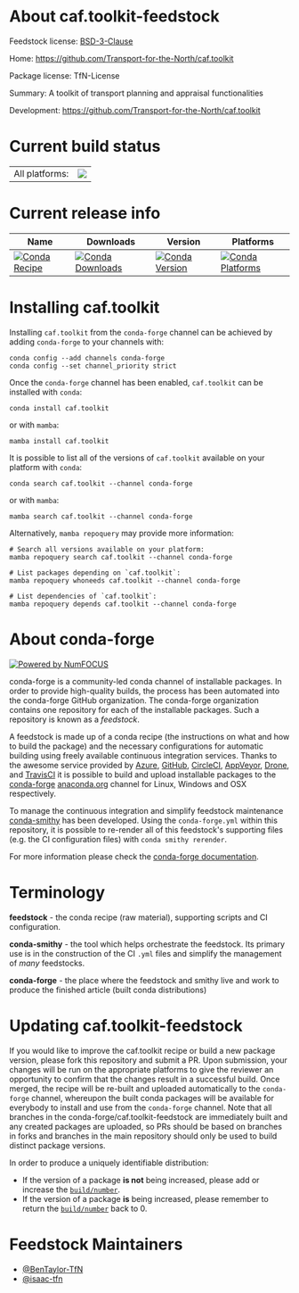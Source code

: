 About caf.toolkit-feedstock
===========================

Feedstock license: [BSD-3-Clause](https://github.com/conda-forge/caf.toolkit-feedstock/blob/main/LICENSE.txt)

Home: https://github.com/Transport-for-the-North/caf.toolkit

Package license: TfN-License

Summary: A toolkit of transport planning and appraisal functionalities

Development: https://github.com/Transport-for-the-North/caf.toolkit

Current build status
====================


<table><tr><td>All platforms:</td>
    <td>
      <a href="https://dev.azure.com/conda-forge/feedstock-builds/_build/latest?definitionId=18054&branchName=main">
        <img src="https://dev.azure.com/conda-forge/feedstock-builds/_apis/build/status/caf.toolkit-feedstock?branchName=main">
      </a>
    </td>
  </tr>
</table>

Current release info
====================

| Name | Downloads | Version | Platforms |
| --- | --- | --- | --- |
| [![Conda Recipe](https://img.shields.io/badge/recipe-caf.toolkit-green.svg)](https://anaconda.org/conda-forge/caf.toolkit) | [![Conda Downloads](https://img.shields.io/conda/dn/conda-forge/caf.toolkit.svg)](https://anaconda.org/conda-forge/caf.toolkit) | [![Conda Version](https://img.shields.io/conda/vn/conda-forge/caf.toolkit.svg)](https://anaconda.org/conda-forge/caf.toolkit) | [![Conda Platforms](https://img.shields.io/conda/pn/conda-forge/caf.toolkit.svg)](https://anaconda.org/conda-forge/caf.toolkit) |

Installing caf.toolkit
======================

Installing `caf.toolkit` from the `conda-forge` channel can be achieved by adding `conda-forge` to your channels with:

```
conda config --add channels conda-forge
conda config --set channel_priority strict
```

Once the `conda-forge` channel has been enabled, `caf.toolkit` can be installed with `conda`:

```
conda install caf.toolkit
```

or with `mamba`:

```
mamba install caf.toolkit
```

It is possible to list all of the versions of `caf.toolkit` available on your platform with `conda`:

```
conda search caf.toolkit --channel conda-forge
```

or with `mamba`:

```
mamba search caf.toolkit --channel conda-forge
```

Alternatively, `mamba repoquery` may provide more information:

```
# Search all versions available on your platform:
mamba repoquery search caf.toolkit --channel conda-forge

# List packages depending on `caf.toolkit`:
mamba repoquery whoneeds caf.toolkit --channel conda-forge

# List dependencies of `caf.toolkit`:
mamba repoquery depends caf.toolkit --channel conda-forge
```


About conda-forge
=================

[![Powered by
NumFOCUS](https://img.shields.io/badge/powered%20by-NumFOCUS-orange.svg?style=flat&colorA=E1523D&colorB=007D8A)](https://numfocus.org)

conda-forge is a community-led conda channel of installable packages.
In order to provide high-quality builds, the process has been automated into the
conda-forge GitHub organization. The conda-forge organization contains one repository
for each of the installable packages. Such a repository is known as a *feedstock*.

A feedstock is made up of a conda recipe (the instructions on what and how to build
the package) and the necessary configurations for automatic building using freely
available continuous integration services. Thanks to the awesome service provided by
[Azure](https://azure.microsoft.com/en-us/services/devops/), [GitHub](https://github.com/),
[CircleCI](https://circleci.com/), [AppVeyor](https://www.appveyor.com/),
[Drone](https://cloud.drone.io/welcome), and [TravisCI](https://travis-ci.com/)
it is possible to build and upload installable packages to the
[conda-forge](https://anaconda.org/conda-forge) [anaconda.org](https://anaconda.org/)
channel for Linux, Windows and OSX respectively.

To manage the continuous integration and simplify feedstock maintenance
[conda-smithy](https://github.com/conda-forge/conda-smithy) has been developed.
Using the ``conda-forge.yml`` within this repository, it is possible to re-render all of
this feedstock's supporting files (e.g. the CI configuration files) with ``conda smithy rerender``.

For more information please check the [conda-forge documentation](https://conda-forge.org/docs/).

Terminology
===========

**feedstock** - the conda recipe (raw material), supporting scripts and CI configuration.

**conda-smithy** - the tool which helps orchestrate the feedstock.
                   Its primary use is in the construction of the CI ``.yml`` files
                   and simplify the management of *many* feedstocks.

**conda-forge** - the place where the feedstock and smithy live and work to
                  produce the finished article (built conda distributions)


Updating caf.toolkit-feedstock
==============================

If you would like to improve the caf.toolkit recipe or build a new
package version, please fork this repository and submit a PR. Upon submission,
your changes will be run on the appropriate platforms to give the reviewer an
opportunity to confirm that the changes result in a successful build. Once
merged, the recipe will be re-built and uploaded automatically to the
`conda-forge` channel, whereupon the built conda packages will be available for
everybody to install and use from the `conda-forge` channel.
Note that all branches in the conda-forge/caf.toolkit-feedstock are
immediately built and any created packages are uploaded, so PRs should be based
on branches in forks and branches in the main repository should only be used to
build distinct package versions.

In order to produce a uniquely identifiable distribution:
 * If the version of a package **is not** being increased, please add or increase
   the [``build/number``](https://docs.conda.io/projects/conda-build/en/latest/resources/define-metadata.html#build-number-and-string).
 * If the version of a package **is** being increased, please remember to return
   the [``build/number``](https://docs.conda.io/projects/conda-build/en/latest/resources/define-metadata.html#build-number-and-string)
   back to 0.

Feedstock Maintainers
=====================

* [@BenTaylor-TfN](https://github.com/BenTaylor-TfN/)
* [@isaac-tfn](https://github.com/isaac-tfn/)

